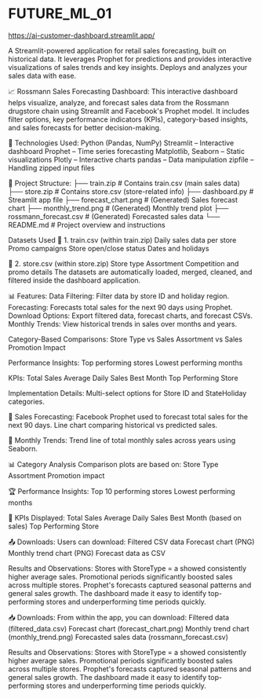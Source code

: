# FUTURE_ML_01

https://ai-customer-dashboard.streamlit.app/

A Streamlit-powered application for retail sales forecasting, built on historical data. It leverages Prophet for predictions and provides interactive visualizations of sales trends and key insights. Deploys and analyzes your sales data with ease.

📈 Rossmann Sales Forecasting Dashboard:
This interactive dashboard helps visualize, analyze, and forecast sales data from the Rossmann drugstore chain using Streamlit and Facebook's Prophet model.
It includes filter options, key performance indicators (KPIs), category-based insights, and sales forecasts for better decision-making.

🔧 Technologies Used:
Python (Pandas, NumPy)
Streamlit – Interactive dashboard
Prophet – Time series forecasting
Matplotlib, Seaborn – Static visualizations
Plotly – Interactive charts
pandas – Data manipulation
zipfile – Handling zipped input files

📁 Project Structure:
├── train.zip                # Contains train.csv (main sales data)
├── store.zip                # Contains store.csv (store-related info)
├── dashboard.py            # Streamlit app file
├── forecast_chart.png      # (Generated) Sales forecast chart
├── monthly_trend.png       # (Generated) Monthly trend plot
├── rossmann_forecast.csv   # (Generated) Forecasted sales data
└── README.md               # Project overview and instructions

Datasets Used
📂 1. train.csv (within train.zip)
Daily sales data per store
Promo campaigns
Store open/close status
Dates and holidays

📂 2. store.csv (within store.zip)
Store type
Assortment
Competition and promo details
The datasets are automatically loaded, merged, cleaned, and filtered inside the dashboard application.

📊 Features:
Data Filtering: Filter data by store ID and holiday region.
Forecasting: Forecasts total sales for the next 90 days using Prophet.
Download Options: Export filtered data, forecast charts, and forecast CSVs.
Monthly Trends: View historical trends in sales over months and years.

Category-Based Comparisons:
Store Type vs Sales
Assortment vs Sales
Promotion Impact

Performance Insights:
Top performing stores
Lowest performing months

KPIs:
Total Sales
Average Daily Sales
Best Month
Top Performing Store

Implementation Details:
Multi-select options for Store ID and StateHoliday categories.

🔮 Sales Forecasting:
Facebook Prophet used to forecast total sales for the next 90 days.
Line chart comparing historical vs predicted sales.

📆 Monthly Trends:
Trend line of total monthly sales across years using Seaborn.

📊 Category Analysis
Comparison plots are based on:
Store Type
Assortment
Promotion impact

🏆 Performance Insights:
Top 10 performing stores
Lowest performing months

📌 KPIs Displayed:
Total Sales
Average Daily Sales
Best Month (based on sales)
Top Performing Store

📤 Downloads:
Users can download:
Filtered CSV data
Forecast chart (PNG)
Monthly trend chart (PNG)
Forecast data as CSV

Results and Observations:
Stores with StoreType = a showed consistently higher average sales.
Promotional periods significantly boosted sales across multiple stores.
Prophet's forecasts captured seasonal patterns and general sales growth.
The dashboard made it easy to identify top-performing stores and underperforming time periods quickly.

📥 Downloads:
From within the app, you can download:
Filtered data (filtered_data.csv)
Forecast chart (forecast_chart.png)
Monthly trend chart (monthly_trend.png)
Forecasted sales data (rossmann_forecast.csv)

Results and Observations:
Stores with StoreType = a showed consistently higher average sales.
Promotional periods significantly boosted sales across multiple stores.
Prophet's forecasts captured seasonal patterns and general sales growth.
The dashboard made it easy to identify top-performing stores and underperforming time periods quickly.
